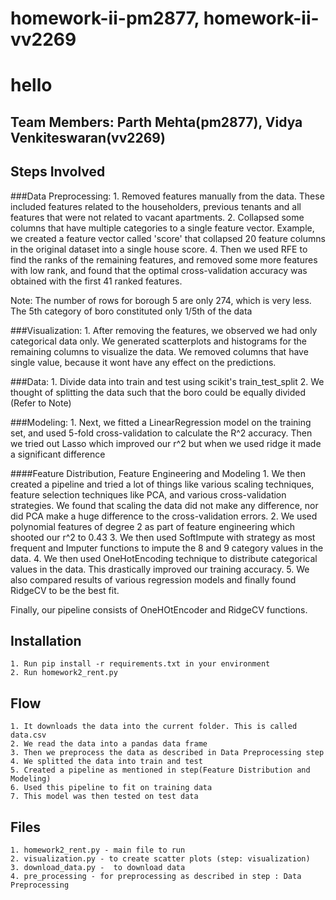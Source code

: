 # homework-ii-pm2877, homework-ii-vv2269
# hello
## Team Members: Parth Mehta(pm2877), Vidya Venkiteswaran(vv2269)

## Steps Involved

###Data Preprocessing:
    1. Removed features manually from the data. These included features related to the householders, previous tenants and all features that were not related to vacant apartments.
    2. Collapsed some columns that have multiple categories to a single feature vector. Example, we created a feature vector called 'score' that collapsed 20 feature columns in the original dataset into a single house score.
	4. Then we used RFE to find the ranks of the remaining features, and removed some more features with low rank, and found that the optimal cross-validation accuracy was obtained with the first 41 ranked features.

Note: The number of rows for borough 5 are only 274, which is very less. The 5th category of boro constituted only 1/5th of the data

###Visualization:
	1. After removing the features, we observed we had only categorical data only. We generated scatterplots and histograms for the remaining columns to visualize the data. We removed columns that have single value, because it wont have any effect on the predictions.

###Data:
	1. Divide data into train and test using scikit's train_test_split
	2. We thought of splitting the data such that the boro could be equally divided (Refer to Note)

###Modeling:
	1. Next, we fitted a LinearRegression model on the training set, and used 5-fold cross-validation to calculate the R^2 accuracy. Then we tried out Lasso which improved our r^2 but when we used ridge it made a significant difference

####Feature Distribution, Feature Engineering and Modeling
    1. We then created a pipeline and tried a lot of things like various scaling techniques, feature selection techniques like PCA, and various cross-validation strategies. We found that scaling the data did not make any difference, nor did PCA make a huge difference to the cross-validation errors.
    2. We used polynomial features of degree 2 as part of feature engineering which shooted our r^2 to 0.43
    3. We then used SoftImpute with strategy as most frequent and Imputer functions to impute the  8 and 9 category values in the data. 
    4. We then used OneHotEncoding technique to distribute categorical values in the data. This drastically improved our training accuracy.
	5. We also compared results of various regression models and finally found RidgeCV to be the best fit.

Finally, our pipeline consists of OneHOtEncoder and RidgeCV functions.

## Installation
	1. Run pip install -r requirements.txt in your environment
	2. Run homework2_rent.py

## Flow
	1. It downloads the data into the current folder. This is called data.csv
	2. We read the data into a pandas data frame
	3. Then we preprocess the data as described in Data Preprocessing step
	4. We splitted the data into train and test
	5. Created a pipeline as mentioned in step(Feature Distribution and Modeling)
	6. Used this pipeline to fit on training data
	7. This model was then tested on test data

## Files
	1. homework2_rent.py - main file to run
	2. visualization.py - to create scatter plots (step: visualization)
	3. download_data.py -  to download data
	4. pre_processing - for preprocessing as described in step : Data Preprocessing
